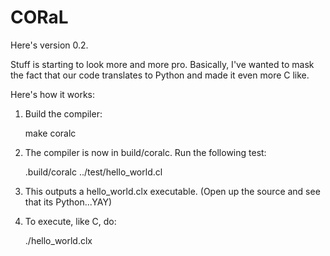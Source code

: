 CORaL
=====

Here's version 0.2.

Stuff is starting to look more and more pro. Basically, I've wanted to mask the fact that our code translates to Python and made it even more C like.

Here's how it works:

1. Build the compiler:

    make coralc

2. The compiler is now in build/coralc. Run the following test:

    .build/coralc ../test/hello_world.cl

3. This outputs a hello_world.clx executable. (Open up the source and see that its Python...YAY)

4. To execute, like C, do:

    ./hello_world.clx
